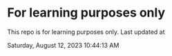 # For learning purposes only
This repo is for learning purposes only.
Last updated at

Saturday, August 12, 2023 10:44:13 AM

